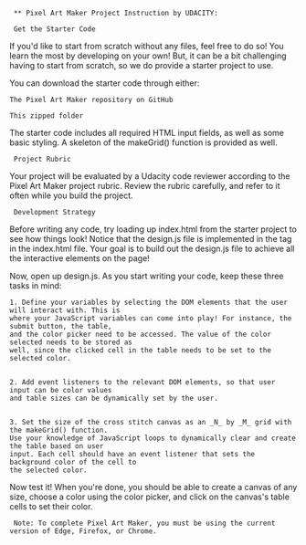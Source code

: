      ** Pixel Art Maker Project Instruction by UDACITY:

     Get the Starter Code

If you'd like to start from scratch without any files, feel free to do so! You learn the most by developing on your own! But, it can be a bit challenging having to start from scratch, so we do provide a starter project to use.

You can download the starter code through either:

    The Pixel Art Maker repository on GitHub

    This zipped folder

The starter code includes all required HTML input fields, as well as some basic styling. A skeleton of the makeGrid() function is provided as well.

     Project Rubric
Your project will be evaluated by a Udacity code reviewer according to the Pixel Art Maker project rubric. Review the rubric carefully, and refer to it often while you build the project.

     Development Strategy
Before writing any code, try loading up index.html from the starter project to see how things look! Notice that the design.js file is implemented in the <body> tag in the index.html file. Your goal is to build out the design.js file to achieve all the interactive elements on the page!

Now, open up design.js. As you start writing your code, keep these three tasks in mind:

    1. Define your variables by selecting the DOM elements that the user will interact with. This is 
    where your JavaScript variables can come into play! For instance, the submit button, the table, 
    and the color picker need to be accessed. The value of the color selected needs to be stored as
    well, since the clicked cell in the table needs to be set to the selected color.
    

    2. Add event listeners to the relevant DOM elements, so that user input can be color values
    and table sizes can be dynamically set by the user.


    3. Set the size of the cross stitch canvas as an _N_ by _M_ grid with the makeGrid() function. 
    Use your knowledge of JavaScript loops to dynamically clear and create the table based on user
    input. Each cell should have an event listener that sets the background color of the cell to 
    the selected color.
      
Now test it! When you're done, you should be able to create a canvas of any size, choose a color using the color picker, and click on the canvas's table cells to set their color.

     Note: To complete Pixel Art Maker, you must be using the current version of Edge, Firefox, or Chrome.

